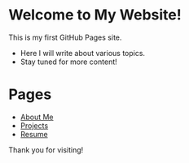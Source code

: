 # Welcome to My Website!

This is my first GitHub Pages site.

- Here I will write about various topics.
- Stay tuned for more content!

# Pages
- [About Me](about.md)
- [Projects](projects.md)
- [Resume](resume.md)
  
Thank you for visiting!
